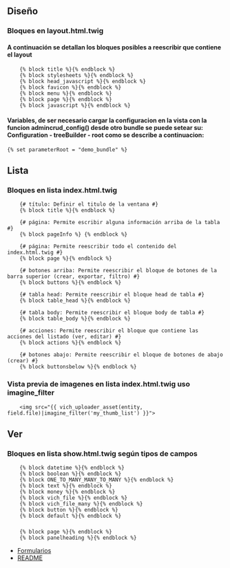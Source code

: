 ## Diseño
### Bloques en layout.html.twig
#### A continuación se detallan los bloques posibles a reescribir que contiene el layout
```twig
    {% block title %}{% endblock %}
    {% block stylesheets %}{% endblock %}
    {% block head_javascript %}{% endblock %}
    {% block favicon %}{% endblock %}
    {% block menu %}{% endblock %}
    {% block page %}{% endblock %}
    {% block javascript %}{% endblock %}
```
#### Variables, de ser necesario cargar la configuracion en la vista con la funcion admincrud_config() desde otro bundle se puede setear su: Configuration - treeBuilder - root como se describe a continuacion:
```twig
{% set parameterRoot = "demo_bundle" %}
```

## Lista
### Bloques en lista index.html.twig
```twig
    {# título: Definir el titulo de la ventana #}
    {% block title %}{% endblock %}
    
    {# página: Permite escribir alguna información arriba de la tabla #}
    {% block pageInfo %} {% endblock %}

    {# página: Permite reescribir todo el contenido del index.html.twig #}
    {% block page %}{% endblock %}

    {# botones arriba: Permite reescribir el bloque de botones de la barra superior (crear, exportar, filtro) #}
    {% block buttons %}{% endblock %}

    {# tabla head: Permite reescribir el bloque head de tabla #}
    {% block table_head %}{% endblock %}

    {# tabla body: Permite reescribir el bloque body de tabla #}
    {% block table_body %}{% endblock %}

    {# acciones: Permite reescribir el bloque que contiene las acciones del listado (ver, editar) #}
    {% block actions %}{% endblock %}

    {# botones abajo: Permite reescribir el bloque de botones de abajo (crear) #}
    {% block buttonsbelow %}{% endblock %}
```
### Vista previa de imagenes en lista index.html.twig uso imagine_filter
```twig
    <img src="{{ vich_uploader_asset(entity, field.file)|imagine_filter('my_thumb_list') }}">
```

## Ver
### Bloques en lista show.html.twig según tipos de campos
```twig
    {% block datetime %}{% endblock %}
    {% block boolean %}{% endblock %}
    {% block ONE_TO_MANY_MANY_TO_MANY %}{% endblock %}
    {% block text %}{% endblock %}
    {% block money %}{% endblock %}
    {% block vich_file %}{% endblock %}
    {% block vich_file_many %}{% endblock %}
    {% block button %}{% endblock %}
    {% block default %}{% endblock %}
```
###
```twig
    {% block page %}{% endblock %}
    {% block panelheading %}{% endblock %}
```

* [Formularios](forms.md)
* [README](https://github.com/MWSimple/AdminCrudBundle/blob/version30/README.md)
